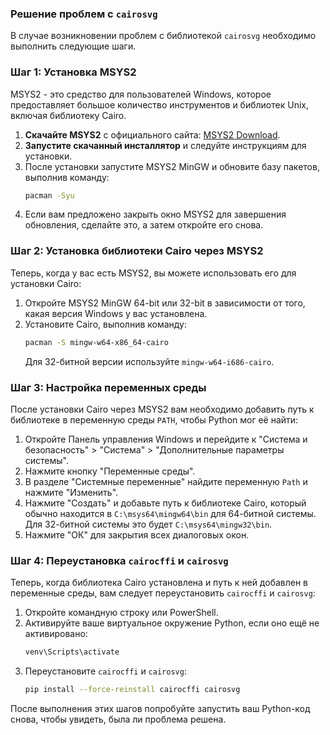 ### Решение проблем с `cairosvg`
В случае возникновении проблем с библиотекой `cairosvg` необходимо выполнить следующие шаги.

### Шаг 1: Установка MSYS2

MSYS2 - это средство для пользователей Windows, которое предоставляет большое количество инструментов и библиотек Unix, включая библиотеку Cairo.

1. **Скачайте MSYS2** с официального сайта: [MSYS2 Download](https://www.msys2.org/).
2. **Запустите скачанный инсталлятор** и следуйте инструкциям для установки.
3. После установки запустите MSYS2 MinGW и обновите базу пакетов, выполнив команду:
   ```sh
   pacman -Syu
   ```
4. Если вам предложено закрыть окно MSYS2 для завершения обновления, сделайте это, а затем откройте его снова.

### Шаг 2: Установка библиотеки Cairo через MSYS2

Теперь, когда у вас есть MSYS2, вы можете использовать его для установки Cairo:

1. Откройте MSYS2 MinGW 64-bit или 32-bit в зависимости от того, какая версия Windows у вас установлена.
2. Установите Cairo, выполнив команду:
   ```sh
   pacman -S mingw-w64-x86_64-cairo
   ```
   Для 32-битной версии используйте `mingw-w64-i686-cairo`.

### Шаг 3: Настройка переменных среды

После установки Cairo через MSYS2 вам необходимо добавить путь к библиотеке в переменную среды `PATH`, чтобы Python мог её найти:

1. Откройте Панель управления Windows и перейдите к "Система и безопасность" > "Система" > "Дополнительные параметры системы".
2. Нажмите кнопку "Переменные среды".
3. В разделе "Системные переменные" найдите переменную `Path` и нажмите "Изменить".
4. Нажмите "Создать" и добавьте путь к библиотеке Cairo, который обычно находится в `C:\msys64\mingw64\bin` для 64-битной системы. Для 32-битной системы это будет `C:\msys64\mingw32\bin`.
5. Нажмите "ОК" для закрытия всех диалоговых окон.

### Шаг 4: Переустановка `cairocffi` и `cairosvg`

Теперь, когда библиотека Cairo установлена и путь к ней добавлен в переменные среды, вам следует переустановить `cairocffi` и `cairosvg`:

1. Откройте командную строку или PowerShell.
2. Активируйте ваше виртуальное окружение Python, если оно ещё не активировано:
   ```sh
   venv\Scripts\activate
   ```
3. Переустановите `cairocffi` и `cairosvg`:
   ```sh
   pip install --force-reinstall cairocffi cairosvg
   ```

После выполнения этих шагов попробуйте запустить ваш Python-код снова, чтобы увидеть, была ли проблема решена.
